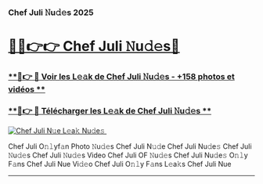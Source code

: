 ### Chef Juli 𝙽u𝚍𝚎s 2025  

# <h1><a href="(https://rebrand.ly/accesvip">🔗🔗👉👉 Chef Juli 𝙽u𝚍𝚎s🔗</a></h1>

### [ **🔗👉 🔴 Voir les L𝚎𝚊k de Chef Juli 𝙽u𝚍𝚎s - +158 photos et vidéos **](https://rebrand.ly/accesvip)
### [ **🔗👉 🔴 Télécharger les L𝚎𝚊k de Chef Juli 𝙽u𝚍𝚎s **](https://rebrand.ly/accesvip)  

[![Chef Juli N𝚞e L𝚎a𝚔 Nu𝚍e𝚜 ](https://i.imgur.com/0qMVB7G.gif)](https://rebrand.ly/accesvip)  

Chef Juli O𝚗𝚕yf𝚊n Photo 𝙽u𝚍𝚎s
Chef Juli N𝚞𝚍e
Chef Juli Nu𝚍e𝚜
Chef Juli 𝙽u𝚍𝚎s
Chef Juli 𝙽u𝚍𝚎s Video
Chef Juli OF 𝙽u𝚍𝚎s
Chef Juli Nu𝚍e𝚜 O𝚗𝚕y F𝚊ns
Chef Juli Nue Vi𝚍𝚎o
Chef Juli O𝚗𝚕y F𝚊ns L𝚎a𝚔s
Chef Juli Nue

___  
